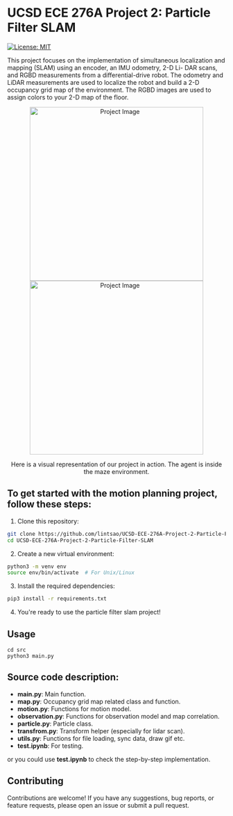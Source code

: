 # UCSD ECE 276A Project 2: Particle Filter SLAM
[![License: MIT](https://img.shields.io/badge/License-MIT-yellow.svg)](https://opensource.org/licenses/MIT)

This project focuses on the implementation of simultaneous localization and mapping (SLAM) using an encoder, an IMU odometry, 2-D Li- DAR scans, and RGBD measurements from a differential-drive robot. The odometry and LiDAR measurements are used to localize the robot and build a 2-D occupancy grid map of the environment. The RGBD images are used to assign colors to your 2-D map of the floor.

<p align="center">
  <img src="https://github.com/homerun-beauty/UCSD-ECE-276B-Project-2-Motion-Planning/assets/60029900/761258aa-20d3-4792-a84c-a8f9ed142cb9" alt="Project Image" width="400">
  <img src="https://github.com/homerun-beauty/UCSD-ECE-276B-Project-2-Motion-Planning/assets/60029900/fda80b7f-5e42-4eb3-a98f-84cf2c133cfb" alt="Project Image" width="400">
</p>
<p align="center">Here is a visual representation of our project in action. The agent is inside the maze environment. </p>

## To get started with the motion planning project, follow these steps:

1. Clone this repository:
  ```bash
  git clone https://github.com/lintsao/UCSD-ECE-276A-Project-2-Particle-Filter-SLAM.git
  cd UCSD-ECE-276A-Project-2-Particle-Filter-SLAM
  ```

2. Create a new virtual environment:
  ```bash
  python3 -m venv env
  source env/bin/activate  # For Unix/Linux
  ```

3. Install the required dependencies:
  ```bash
  pip3 install -r requirements.txt
  ```

4. You're ready to use the particle filter slam project!

## Usage

```
cd src
python3 main.py
```

## Source code description:
- **main.py**: Main function.
- **map.py**: Occupancy grid map related class and function.
- **motion.py**: Functions for motion model.
- **observation.py**: Functions for observation model and map correlation.
- **particle.py**: Particle class.
- **transfrom.py**: Transform helper (especially for lidar scan).
- **utils.py**: Functions for file loading, sync data, draw gif etc.
- **test.ipynb**: For testing.

or you could use **test.ipynb** to check the step-by-step implementation.

## Contributing
Contributions are welcome! If you have any suggestions, bug reports, or feature requests, please open an issue or submit a pull request.
